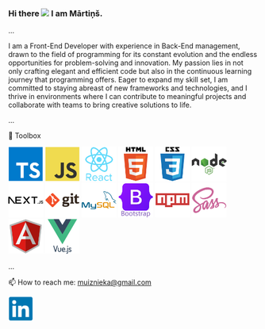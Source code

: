 ### Hi there <img src="https://raw.githubusercontent.com/MartinHeinz/MartinHeinz/master/wave.gif" width="30px"/> I am Mārtiņš.

...

I am a Front-End Developer with experience in Back-End management, drawn to the field of programming for its constant evolution and the endless opportunities for problem-solving and innovation. My passion lies in not only crafting elegant and efficient code but also in the continuous learning journey that programming offers. Eager to expand my skill set, I am committed to staying abreast of new frameworks and technologies, and I thrive in environments where I can contribute to meaningful projects and collaborate with teams to bring creative solutions to life.

...

🧰 Toolbox 

<img
  src="https://github.com/devicons/devicon/blob/master/icons/typescript/typescript-original.svg"
  alt="TS icon"
  width="70px"
  height="70px"
/>   <img
  src="https://github.com/devicons/devicon/blob/master/icons/javascript/javascript-original.svg"
  alt="JS icon"
  width="70px"
  height="70px"
/>   <img
  src="https://github.com/devicons/devicon/blob/master/icons/react/react-original-wordmark.svg"
  alt="React icon"
  width="70px"
  height="70px"
/>   <img
  src="https://github.com/devicons/devicon/blob/master/icons/html5/html5-original-wordmark.svg"
  alt="HTML icon"
  width="70px"
  height="70px"
/>   <img
  src="https://github.com/devicons/devicon/blob/master/icons/css3/css3-original-wordmark.svg"
  alt="CSS icon"
  width="70px"
  height="70px"
/>   <img
  src="https://github.com/devicons/devicon/blob/master/icons/nodejs/nodejs-original-wordmark.svg"
  alt="NodeJs icon"
  width="70px"
  height="70px"
/>   <img
  src="https://github.com/devicons/devicon/blob/master/icons/nextjs/nextjs-original-wordmark.svg"
  alt="Next.js icon"
  width="70px"
  height="70px"
/>   <img
  src="https://github.com/devicons/devicon/blob/master/icons/git/git-original-wordmark.svg"
  alt="Git icon"
  width="70px"
  height="70px"
/>   <img
  src="https://github.com/devicons/devicon/blob/master/icons/mysql/mysql-original-wordmark.svg"
  alt="MySql icon"
  width="70px"
  height="70px"
/>   <img
  src="https://github.com/devicons/devicon/blob/master/icons/bootstrap/bootstrap-original-wordmark.svg"
  alt="Bootsrap icon"
  width="70px"
  height="70px"
/>   <img
  src="https://github.com/devicons/devicon/blob/master/icons/npm/npm-original-wordmark.svg"
  alt="npm icon"
  width="70px"
  height="70px"
/>   <img
  src="https://github.com/devicons/devicon/blob/master/icons/sass/sass-original.svg"
  alt="npm icon"
  width="70px"
  height="70px"
/>   <img
  src="https://github.com/devicons/devicon/blob/master/icons/angularjs/angularjs-original.svg"
  alt="npm icon"
  width="70px"
  height="70px"
/>   <img
  src="https://github.com/devicons/devicon/blob/master/icons/vuejs/vuejs-original-wordmark.svg"
  alt="npm icon"
  width="70px"
  height="70px"
/>

...

📫 How to reach me: muiznieka@gmail.com 


<a href="https://www.linkedin.com/in/muiznieksm/" target="_blank">
  <img
    src="https://github.com/devicons/devicon/blob/master/icons/linkedin/linkedin-original.svg"
    alt="LinkedIn Profile"
    width="50px"
    height="50px"
  />
</a>






<!--
**martinsmuiznieks2712/martinsmuiznieks2712** is a ✨ _special_ ✨ repository because its `README.md` (this file) appears on your GitHub profile.

Here are some ideas to get you started:

- 🔭 I’m currently working on ...
- 🌱 I’m currently learning ...
- 👯 I’m looking to collaborate on ...
- 🤔 I’m looking for help with ...
- 💬 Ask me about ...
- 📫 How to reach me: ...
- 😄 Pronouns: ...
- ⚡ Fun fact: ...
-->


